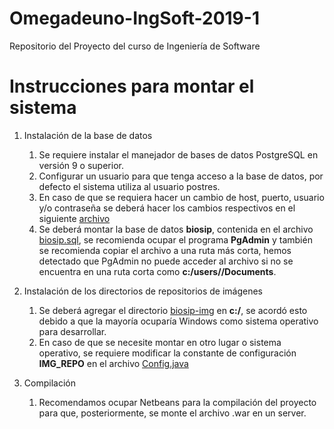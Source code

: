 # Omegadeuno-IngSoft-2019-1
Repositorio del Proyecto del curso de Ingeniería de Software

# Instrucciones para montar el sistema

1. Instalación de la base de datos
    1. Se requiere instalar el manejador de bases de datos PostgreSQL en versión 9 o superior.
    2. Configurar un usuario para que tenga acceso a la base de datos, por defecto el sistema utiliza al usuario postres.
    3. En caso de que se requiera hacer un cambio de host, puerto, usuario y/o contraseña se deberá hacer los cambios respectivos en el siguiente [archivo][1]
    4. Se deberá montar la base de datos <b>biosip</b>, contenida en el archivo [biosip.sql][4], se recomienda ocupar el programa <b>PgAdmin</b> y también se recomienda copiar el archivo a una ruta más corta, hemos detectado que PgAdmin no puede acceder al archivo si no se encuentra en una ruta corta como <b>c:/users/<usuario>/Documents</b>.
    
2. Instalación de los directorios de repositorios de imágenes
    1. Se deberá agregar el directorio [biosip-img][2] en <b>c:/</b>, se acordó esto debido a que la mayoría ocuparía Windows como sistema operativo para desarrollar.
    2. En caso de que se necesite montar en otro lugar o sistema operativo, se requiere modificar la constante de configuración <b>IMG_REPO</b> en el archivo [Config.java][3]
    
3. Compilación
    1. Recomendamos ocupar Netbeans para la compilación del proyecto para que, posteriormente, se monte el archivo .war en un server.


[1]:https://github.com/Tonatiuh03/BioSIP-Omegadeuno-IngSoft-2019-1/blob/master/Primera%20Iteracio%CC%81n/Proyecto/biosip/src/main/setup/sun-resources.xml

[2]:https://github.com/Tonatiuh03/BioSIP-Omegadeuno-IngSoft-2019-1/tree/master/Primera%20Iteracio%CC%81n/Proyecto/biosip/src/main/resources/biosip-img

[3]:https://github.com/Tonatiuh03/BioSIP-Omegadeuno-IngSoft-2019-1/blob/master/Primera%20Iteracio%CC%81n/Proyecto/biosip/src/main/java/mx/unam/is20191/utils/Config.java

[4]:https://github.com/Tonatiuh03/BioSIP-Omegadeuno-IngSoft-2019-1/blob/master/Primera%20Iteracio%CC%81n/Proyecto/biosip/src/main/setup/biosip.sql
